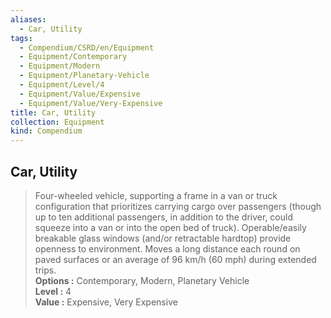 ```yaml
---
aliases:
  - Car, Utility
tags:
  - Compendium/CSRD/en/Equipment
  - Equipment/Contemporary
  - Equipment/Modern
  - Equipment/Planetary-Vehicle
  - Equipment/Level/4
  - Equipment/Value/Expensive
  - Equipment/Value/Very-Expensive
title: Car, Utility
collection: Equipment
kind: Compendium
---
```

## Car, Utility  
  
>Four-wheeled vehicle, supporting a frame in a van or truck configuration that prioritizes carrying cargo over passengers (though up to ten additional passengers, in addition to the driver, could squeeze into a van or into the open bed of truck). Operable/easily breakable glass windows (and/or retractable hardtop) provide openness to environment. Moves a long distance each round on paved surfaces or an average of 96 km/h (60 mph) during extended trips.  
> **Options :** Contemporary, Modern, Planetary Vehicle  
> **Level :** 4  
> **Value :** Expensive, Very Expensive